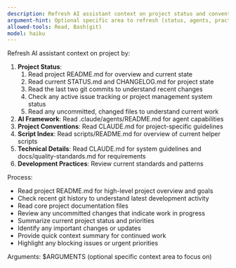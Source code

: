 ```yaml
---
description: Refresh AI assistant context on project status and conventions with git awareness
argument-hint: Optional specific area to refresh (status, agents, practices)
allowed-tools: Read, Bash(git)
model: haiku
---
```


Refresh AI assistant context on project by:

1. **Project Status**:
   1. Read project README.md for overview and current state
   2. Read current STATUS.md and CHANGELOG.md for project state
   3. Read the last two git commits to understand recent changes
   4. Check any active issue tracking or project management system status
   5. Read any uncommitted, changed files to understand current work
2. **AI Framework**: Read .claude/agents/README.md for agent capabilities
3. **Project Conventions**: Read CLAUDE.md for project-specific guidelines
4. **Script Index**: Read scripts/README.md for overview of current helper scripts
5. **Technical Details**: Read CLAUDE.md for system guidelines and docs/quality-standards.md for requirements
6. **Development Practices**: Review current standards and patterns

Process:

- Read project README.md for high-level project overview and goals
- Check recent git history to understand latest development activity
- Read core project documentation files
- Review any uncommitted changes that indicate work in progress
- Summarize current project status and priorities
- Identify any important changes or updates
- Provide quick context summary for continued work
- Highlight any blocking issues or urgent priorities

Arguments: $ARGUMENTS (optional specific context area to focus on)
